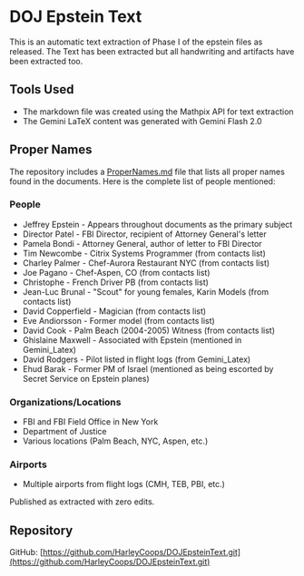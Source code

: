 # DOJ Epstein Text

This is an automatic text extraction of Phase I of the epstein files as released. The Text has been extracted but all handwriting and artifacts have been extracted too.

## Tools Used
- The markdown file was created using the Mathpix API for text extraction
- The Gemini LaTeX content was generated with Gemini Flash 2.0

## Proper Names
The repository includes a [ProperNames.md](ProperNames.md) file that lists all proper names found in the documents. Here is the complete list of people mentioned:

### People
- Jeffrey Epstein - Appears throughout documents as the primary subject
- Director Patel - FBI Director, recipient of Attorney General's letter
- Pamela Bondi - Attorney General, author of letter to FBI Director
- Tim Newcombe - Citrix Systems Programmer (from contacts list)
- Charley Palmer - Chef-Aurora Restaurant NYC (from contacts list)
- Joe Pagano - Chef-Aspen, CO (from contacts list)
- Christophe - French Driver PB (from contacts list)
- Jean-Luc Brunal - "Scout" for young females, Karin Models (from contacts list)
- David Copperfield - Magician (from contacts list)
- Eve Andiorsson - Former model (from contacts list)
- David Cook - Palm Beach (2004-2005) Witness (from contacts list)
- Ghislaine Maxwell - Associated with Epstein (mentioned in Gemini_Latex)
- David Rodgers - Pilot listed in flight logs (from Gemini_Latex)
- Ehud Barak - Former PM of Israel (mentioned as being escorted by Secret Service on Epstein planes)

### Organizations/Locations
- FBI and FBI Field Office in New York
- Department of Justice
- Various locations (Palm Beach, NYC, Aspen, etc.)

### Airports
- Multiple airports from flight logs (CMH, TEB, PBI, etc.)

Published as extracted with zero edits.

## Repository
GitHub: [https://github.com/HarleyCoops/DOJEpsteinText.git](https://github.com/HarleyCoops/DOJEpsteinText.git)
